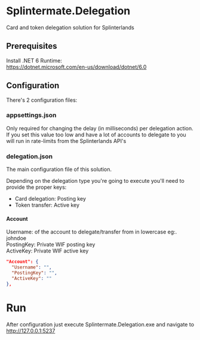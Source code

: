 # Splintermate.Delegation
Card and token delegation solution for Splinterlands

## Prerequisites
Install .NET 6 Runtime:  
https://dotnet.microsoft.com/en-us/download/dotnet/6.0

## Configuration
There's 2 configuration files:  

### appsettings.json
Only required for changing the delay (in milliseconds) per delegation action.  
If you set this value too low and have a lot of accounts to delegate to you will run in rate-limits from the Splinterlands API's

### delegation.json
The main configuration file of this solution.  

Depending on the delegation type you're going to execute you'll need to provide the proper keys:
- Card delegation: Posting key
- Token transfer: Active key

#### Account
Username: of the account to delegate/transfer from in lowercase eg:. johndoe  
PostingKey: Private WIF posting key  
ActiveKey: Private WIF active key  

```json
"Account": {
  "Username": "", 
  "PostingKey": "", 
  "ActiveKey": "" 
},
```

# Run
After configuration just execute Splintermate.Delegation.exe and navigate to http://127.0.0.1:5237

